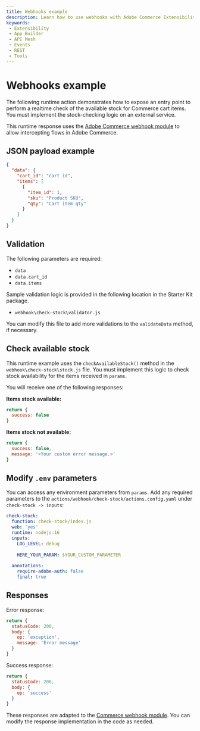 ```yaml
---
title: Webhooks example
description: Learn how to use webhooks with Adobe Commerce Extensibility Starter Kit.
keywords:
 - Extensibility
 - App Builder
 - API Mesh
 - Events
 - REST
 - Tools
---
```


# Webhooks example

The following runtime action demonstrates how to expose an entry point to perform a realtime check of the available stock for Commerce cart items. You must implement the stock-checking logic on an external service.

This runtime response uses the [Adobe Commerce webhook module](https://developer.adobe.com/commerce/extensibility/webhooks/) to allow intercepting flows in Adobe Commerce.

## JSON payload example

```json
{
  "data": {
    "cart_id": "cart id",
    "items": [
      {
        "item_id": 1,
        "sku": "Product SKU",
        "qty": "Cart item qty"
      }
    ]
  }
}
```

## Validation

The following parameters are required:

- `data`
- `data.cart_id`
- `data.items`

Sample validation logic is provided in the following location in the Starter Kit package.

- `webhook\check-stock\validator.js`

You can modify this file to add more validations to the `validateData` method, if necessary.

## Check available stock

This runtime example uses the `checkAvailableStock()` method in the `webhook\check-stock\stock.js` file. You must implement this logic to check stock availability for the items received in `params`.

You will receive one of the following responses:

**Items stock available:**

```javascript
return {
  success: false
}
```

**Items stock not available:**

```javascript
return {
  success: false,
  message: '<Your custom error message.>'
}
```

## Modify `.env` parameters

You can access any environment parameters from `params`. Add any required parameters to the `actions/webhook/check-stock/actions.config.yaml` under `check-stock -> inputs`:

```yaml
check-stock:
  function: check-stock/index.js
  web: 'yes'
  runtime: nodejs:16
  inputs:
    LOG_LEVEL: debug
    
    HERE_YOUR_PARAM: $YOUR_CUSTOM_PARAMETER
    
  annotations:
    require-adobe-auth: false
    final: true
```

## Responses

Error response:

```javascript
return {   
  statusCode: 200,
  body: {
    op: 'exception',
    message: 'Error message'
  }
}
```

Success response:

```javascript
return {
  statusCode: 200,
  body: {
    op: 'success'
  }
}
```

<InlineAlert variant="info" slots="text"/>

These responses are adapted to the [Commerce webhook module](https://developer.adobe.com/commerce/extensibility/webhooks/). You can modify the response implementation in the code as needed.
